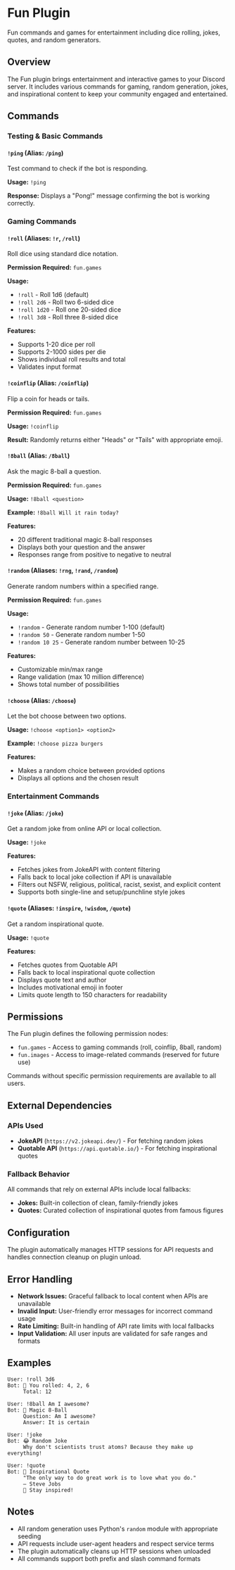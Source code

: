 # Fun Plugin

Fun commands and games for entertainment including dice rolling, jokes, quotes, and random generators.

## Overview

The Fun plugin brings entertainment and interactive games to your Discord server. It includes various commands for gaming, random generation, jokes, and inspirational content to keep your community engaged and entertained.

## Commands

### Testing & Basic Commands

#### `!ping` (Alias: `/ping`)
Test command to check if the bot is responding.

**Usage:** `!ping`

**Response:** Displays a "Pong!" message confirming the bot is working correctly.

### Gaming Commands

#### `!roll` (Aliases: `!r`, `/roll`)
Roll dice using standard dice notation.

**Permission Required:** `fun.games`

**Usage:**
- `!roll` - Roll 1d6 (default)
- `!roll 2d6` - Roll two 6-sided dice
- `!roll 1d20` - Roll one 20-sided dice
- `!roll 3d8` - Roll three 8-sided dice

**Features:**
- Supports 1-20 dice per roll
- Supports 2-1000 sides per die
- Shows individual roll results and total
- Validates input format

#### `!coinflip` (Alias: `/coinflip`)
Flip a coin for heads or tails.

**Permission Required:** `fun.games`

**Usage:** `!coinflip`

**Result:** Randomly returns either "Heads" or "Tails" with appropriate emoji.

#### `!8ball` (Alias: `/8ball`)
Ask the magic 8-ball a question.

**Permission Required:** `fun.games`

**Usage:** `!8ball <question>`

**Example:** `!8ball Will it rain today?`

**Features:**
- 20 different traditional magic 8-ball responses
- Displays both your question and the answer
- Responses range from positive to negative to neutral

#### `!random` (Aliases: `!rng`, `!rand`, `/random`)
Generate random numbers within a specified range.

**Permission Required:** `fun.games`

**Usage:**
- `!random` - Generate random number 1-100 (default)
- `!random 50` - Generate random number 1-50
- `!random 10 25` - Generate random number between 10-25

**Features:**
- Customizable min/max range
- Range validation (max 10 million difference)
- Shows total number of possibilities

#### `!choose` (Alias: `/choose`)
Let the bot choose between two options.

**Usage:** `!choose <option1> <option2>`

**Example:** `!choose pizza burgers`

**Features:**
- Makes a random choice between provided options
- Displays all options and the chosen result

### Entertainment Commands

#### `!joke` (Alias: `/joke`)
Get a random joke from online API or local collection.

**Usage:** `!joke`

**Features:**
- Fetches jokes from JokeAPI with content filtering
- Falls back to local joke collection if API is unavailable
- Filters out NSFW, religious, political, racist, sexist, and explicit content
- Supports both single-line and setup/punchline style jokes

#### `!quote` (Aliases: `!inspire`, `!wisdom`, `/quote`)
Get a random inspirational quote.

**Usage:** `!quote`

**Features:**
- Fetches quotes from Quotable API
- Falls back to local inspirational quote collection
- Displays quote text and author
- Includes motivational emoji in footer
- Limits quote length to 150 characters for readability

## Permissions

The Fun plugin defines the following permission nodes:

- `fun.games` - Access to gaming commands (roll, coinflip, 8ball, random)
- `fun.images` - Access to image-related commands (reserved for future use)

Commands without specific permission requirements are available to all users.

## External Dependencies

### APIs Used
- **JokeAPI** (`https://v2.jokeapi.dev/`) - For fetching random jokes
- **Quotable API** (`https://api.quotable.io/`) - For fetching inspirational quotes

### Fallback Behavior
All commands that rely on external APIs include local fallbacks:
- **Jokes:** Built-in collection of clean, family-friendly jokes
- **Quotes:** Curated collection of inspirational quotes from famous figures

## Configuration

The plugin automatically manages HTTP sessions for API requests and handles connection cleanup on plugin unload.

## Error Handling

- **Network Issues:** Graceful fallback to local content when APIs are unavailable
- **Invalid Input:** User-friendly error messages for incorrect command usage
- **Rate Limiting:** Built-in handling of API rate limits with local fallbacks
- **Input Validation:** All user inputs are validated for safe ranges and formats

## Examples

```
User: !roll 3d6
Bot: 🎲 You rolled: 4, 2, 6
     Total: 12

User: !8ball Am I awesome?
Bot: 🎱 Magic 8-Ball
     Question: Am I awesome?
     Answer: It is certain

User: !joke
Bot: 😂 Random Joke
     Why don't scientists trust atoms? Because they make up everything!

User: !quote
Bot: 💭 Inspirational Quote
     "The only way to do great work is to love what you do."
     — Steve Jobs
     💪 Stay inspired!
```

## Notes

- All random generation uses Python's `random` module with appropriate seeding
- API requests include user-agent headers and respect service terms
- The plugin automatically cleans up HTTP sessions when unloaded
- All commands support both prefix and slash command formats
